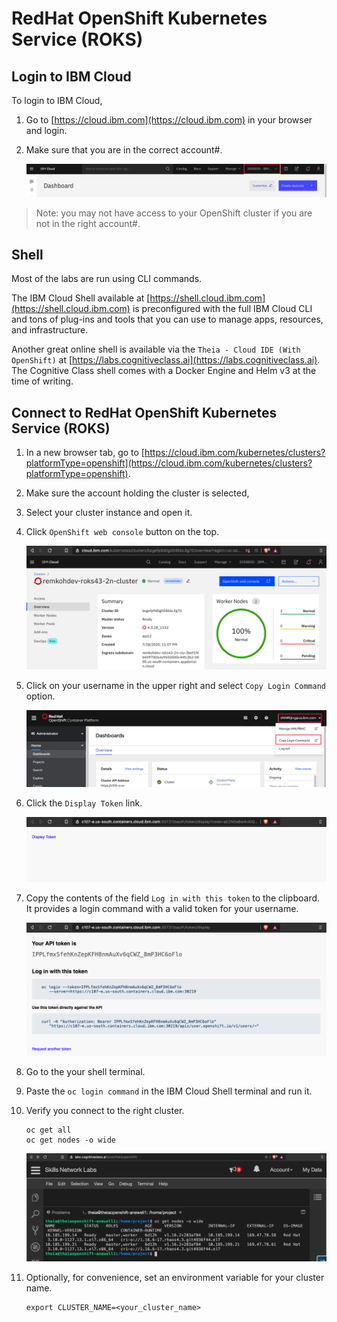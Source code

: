 # RedHat OpenShift Kubernetes Service (ROKS)

## Login to IBM Cloud

To login to IBM Cloud,

1. Go to [https://cloud.ibm.com](https://cloud.ibm.com) in your browser and login.

1. Make sure that you are in the correct account#.

    ![Account Number](images/generic/account-number.png)

>Note: you may not have access to your OpenShift cluster if you are not in the right account#.

## Shell

Most of the labs are run using CLI commands.

The IBM Cloud Shell available at [https://shell.cloud.ibm.com](https://shell.cloud.ibm.com) is preconfigured with the full IBM Cloud CLI and tons of plug-ins and tools that you can use to manage apps, resources, and infrastructure.

Another great online shell is available via the `Theia - Cloud IDE (With OpenShift)` at [https://labs.cognitiveclass.ai](https://labs.cognitiveclass.ai). The Cognitive Class shell comes with a Docker Engine and Helm v3 at the time of writing.

## Connect to RedHat OpenShift Kubernetes Service (ROKS)

1. In a new browser tab, go to [https://cloud.ibm.com/kubernetes/clusters?platformType=openshift](https://cloud.ibm.com/kubernetes/clusters?platformType=openshift).

1. Make sure the account holding the cluster is selected,

1. Select your cluster instance and open it.

1. Click `OpenShift web console` button on the top.

    ![IBM Cloud OpenShift Web Console](images/roks/ibmcloud-openshift-webconsole.png)

1. Click on your username in the upper right and select `Copy Login Command` option.

    ![Terminal Button](images/generic/copy-openshift-cmd.png)

1. Click the `Display Token` link.

    ![OpenShift Display Token](images/roks/openshift-display-token.png)

1. Copy the contents of the field `Log in with this token` to the clipboard. It provides a login command with a valid token for your username.

    ![OpenShift oc login](images/roks/openshift-oc-login.png)

1. Go to the your shell terminal.

1. Paste the `oc login command` in the IBM Cloud Shell terminal and run it.

1. Verify you connect to the right cluster.

   ```console
   oc get all
   oc get nodes -o wide
   ```

    ![oc get nodes](images/roks/cognitiveclass-get-nodes.png)

1. Optionally, for convenience, set an environment variable for your cluster name.

   ```console
   export CLUSTER_NAME=<your_cluster_name>
   ```
